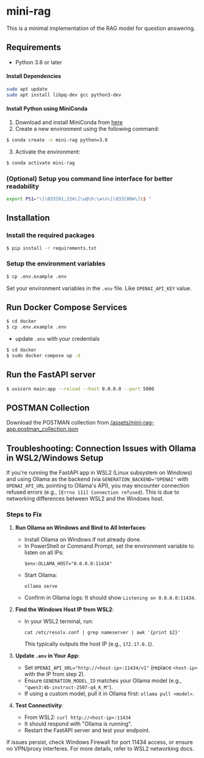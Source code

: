 # mini-rag

This is a minimal implementation of the RAG model for question answering.

## Requirements

- Python 3.8 or later

#### Install Dependencies

```bash
sudo apt update
sudo apt install libpq-dev gcc python3-dev
```

#### Install Python using MiniConda

1) Download and install MiniConda from [here](https://docs.anaconda.com/free/miniconda/#quick-command-line-install)
2) Create a new environment using the following command:
```bash
$ conda create -n mini-rag python=3.8
```
3) Activate the environment:
```bash
$ conda activate mini-rag
```

### (Optional) Setup you command line interface for better readability

```bash
export PS1="\[\033[01;32m\]\u@\h:\w\n\[\033[00m\]\$ "
```

## Installation

### Install the required packages

```bash
$ pip install -r requirements.txt
```

### Setup the environment variables

```bash
$ cp .env.example .env
```

Set your environment variables in the `.env` file. Like `OPENAI_API_KEY` value.

## Run Docker Compose Services

```bash
$ cd docker
$ cp .env.example .env
```

- update `.env` with your credentials



```bash
$ cd docker
$ sudo docker compose up -d
```

## Run the FastAPI server

```bash
$ uvicorn main:app --reload --host 0.0.0.0 --port 5000
```

## POSTMAN Collection

Download the POSTMAN collection from [/assets/mini-rag-app.postman_collection.json](/assets/mini-rag-app.postman_collection.json)

## Troubleshooting: Connection Issues with Ollama in WSL2/Windows Setup

If you're running the FastAPI app in WSL2 (Linux subsystem on Windows) and using Ollama as the backend (via `GENERATION_BACKEND="OPENAI"` with `OPENAI_API_URL` pointing to Ollama's API), you may encounter connection refused errors (e.g., `[Errno 111] Connection refused`). This is due to networking differences between WSL2 and the Windows host.

### Steps to Fix

1. **Run Ollama on Windows and Bind to All Interfaces**:
   - Install Ollama on Windows if not already done.
   - In PowerShell or Command Prompt, set the environment variable to listen on all IPs:
     ```
     $env:OLLAMA_HOST="0.0.0.0:11434"
     ```
   - Start Ollama:
     ```
     ollama serve
     ```
   - Confirm in Ollama logs: It should show `Listening on 0.0.0.0:11434`.

2. **Find the Windows Host IP from WSL2**:
   - In your WSL2 terminal, run:
     ```
     cat /etc/resolv.conf | grep nameserver | awk '{print $2}'
     ```
     This typically outputs the host IP (e.g., `172.17.0.1`).

3. **Update `.env` in Your App**:
   - Set `OPENAI_API_URL="http://<host-ip>:11434/v1"` (replace `<host-ip>` with the IP from step 2).
   - Ensure `GENERATION_MODEL_ID` matches your Ollama model (e.g., `"qwen3:4b-instruct-2507-q4_K_M"`).
   - If using a custom model, pull it in Ollama first: `ollama pull <model>`.

4. **Test Connectivity**:
   - From WSL2: `curl http://<host-ip>:11434`
   - It should respond with "Ollama is running".
   - Restart the FastAPI server and test your endpoint.

If issues persist, check Windows Firewall for port 11434 access, or ensure no VPN/proxy interferes. For more details, refer to WSL2 networking docs.